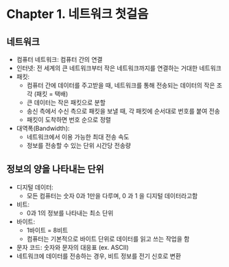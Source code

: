 # Chapter 1. 네트워크 첫걸음

## 네트워크

- 컴퓨터 네트워크: 컴퓨터 간의 연결
- 인터넷: 전 세계의 큰 네트워크부터 작은 네트워크까지를 연결하는 거대한 네트워크
- 패킷: 
  - 컴퓨터 간에 데이터를 주고받을 때, 네트워크를 통해 전송되는 데이터의 작은 조각 (패킷 = 택배)
  - 큰 데이터는 작은 패킷으로 분할
  - 송신 측에서 수신 측으로 패킷을 보낼 때, 각 패킷에 순서대로 번호를 붙여 전송
  - 패킷이 도착하면 번호 순으로 정렬
- 대역폭(Bandwidth): 
  - 네트워크에서 이용 가능한 최대 전송 속도
  - 정보를 전송할 수 있는 단위 시간당 전송량

## 정보의 양을 나타내는 단위

- 디지털 데이터:
  - 모든 컴퓨터는 숫자 0과 1만을 다루며, 0 과 1 을 디지털 데이터라고함
- 비트:
  - 0과 1의 정보를 나타내는 최소 단위
- 바이트:
  - 1바이트 = 8비트
  - 컴퓨터는 기본적으로 바이트 단위로 데이터를 읽고 쓰는 작업을 함
- 문자 코드: 숫자와 문자의 대응표 (ex. ASCII)
- 네트워크에 데이터를 전송하는 경우, 비트 정보를 전기 신호로 변환